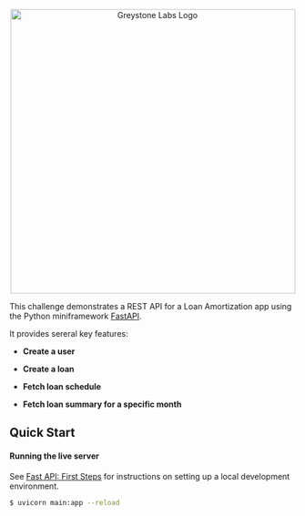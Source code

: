 <p align="center" style="text-align:center;">
  <a href="./docs/greystone_labs-code-challenge.pdf">
    <img alt="Greystone Labs Logo" src="https://www.greystone.com/wp-content/themes/greystone/assets/images/logo_grey.svg" width="500" />
  </a>
</p>

This challenge demonstrates a REST API for a Loan Amortization app using the Python miniframework [FastAPI](https://fastapi.tiangolo.com/).

It provides sereral key features:
* **Create a user**
 
* **Create a loan**

* **Fetch loan schedule**
 
* **Fetch loan summary for a specific month**

Quick Start
---

#### Running the live server

See [Fast API: First Steps](https://fastapi.tiangolo.com/tutorial/first-steps/) for instructions on setting up a local 
development environment.

```bash
$ uvicorn main:app --reload
```
